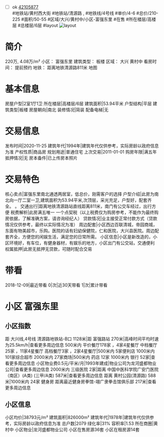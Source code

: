 - [ ] ok [42105877](https://bj.5i5j.com/ershoufang/42105877.html)  
 #地铁站/黄村西大街 #地铁站/清源路 ,  #地铁线/4号线
#单价/4-6 #总价/210-225 #面积/50-55   #区域/大兴/黄村中/小区-富强东里 #在售 #所在楼层/高楼层 #总楼层/6层 #layout 
![layout](http://image16.5i5j.com/erp/house/4210/42105877/huxing/flggoknb3561bbf3.jpg_P5.jpg) 
# 简介 
 220万,  4.08万/m² 
小区： 富强东里
建筑类型： 板楼
区域： 大兴 黄村中
看房时间： 提前预约
地铁： 距离地铁清源路811米 地图
# 基本信息 
 房屋户型|2室1厅1卫
所在楼层|高楼层/6层
建筑面积|53.94平米
户型结构|平层
建筑类型|板楼
房屋朝向|南北
装修情况|简装
配备电梯|无
# 交易信息 
 发布时间|2020-11-25
建筑年代|1994年|建筑年代仅供参考，实际房龄以政府信息为准
产权性质|商品房
规划用途|普通住宅
上次交易|2011-01-01
购房年限|满五年
抵押情况|无
房本备件|已上传房本照片
# 交易特色 
 核心卖点|富强东里南北通透两居室，低总价，刚需客户的选择
户型介绍|此房为南北向一厅二室一卫,建筑面积为53.94平米,次顶层，采光充足，户型好，配套齐全。
。
交通出行|距离地铁清源路站直线距离811米，南门有公交车经过，出行方便
税费解析|此房满五唯一  一个点契税（以上税费仅为购房参考，不能作为最终购房依据，了解准确方案，请咨询经纪人）
贷款情况|业主接受正常付款方式（贷款情况仅供参考，最终以实际情况为准）
周边配套|小区西边百联清城，帝园商城，东面有物美超市，乐购。医院的话有妇幼保健院，仁和医院，大兴县医院。周边配套齐全，方便您的闲娱生活，满足您的日常所需。
小区信息|小区是新改造的，小区环境好，有车位，有健身器材，有娱乐的地方，小区出门有公交站，交通便利
权属抵押|此房无抵押无贷款，可随时配合交易
# 带看 
 2018-12-09|最近带看	 0|次|近30天带看	 1|次|累计带看
# 小区 富强东里
## 小区指数 
 距 大兴线,4号线 清源路地铁站-B口 1128米|距 富强路站 270米|高峰时间平均时速为25.5km/h|查看更多周边信息
500米内 平价餐厅178家 ，4家4星餐厅
中档餐厅25家 ，11家4星餐厅
高档餐厅3家 ，2家4星餐厅|500米内 5家便利店
1000米内 101家综合超市
2000米内 27家商场|500米内 药店 12家
1000米内 银行 52家|查看更多周边信息
小区物业费0.5元/平米/月|1993年建成|物业公司为龙河盛都物业公司|查看更多周边信息
2000米内 三级医院 2家|距离 中国中医科学院广安门医院（南区）(A类) (三甲/A类) 587米|查看更多周边信息
距离 黄村公园(清源路) 588米|1000米内 24家 健身房
距离最近健身房拳馆-翊广隶拳击馆俱乐部 217米|查看更多周边信息
## 小区信息 
 小区均价|38793元/m²
建筑面积|826000m²
建筑年代|1978年|建筑年代仅供参考，实际房龄以政府信息为准
总户数|2079
绿化率|31%
容积率|1.53
所在商圈|黄村中
小区物业|龙河盛都物业公司
小区在售房源36套
小区在租房源14套
